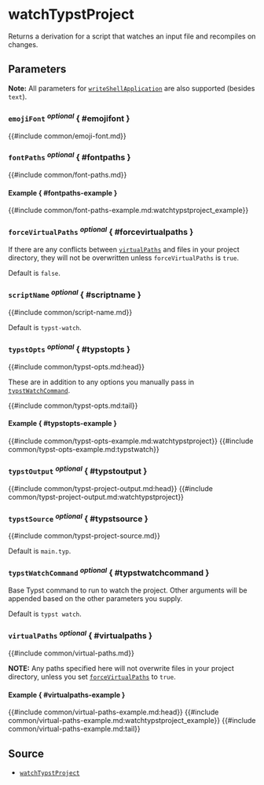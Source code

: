 # watchTypstProject

Returns a derivation for a script that watches an input file and recompiles on
changes.

## Parameters

**Note:** All parameters for
[`writeShellApplication`][nixpkgs-writeshellapplication] are also supported
(besides `text`).

### `emojiFont` <sup><em>optional</em></sup> { #emojifont }

{{#include common/emoji-font.md}}

### `fontPaths` <sup><em>optional</em></sup> { #fontpaths }

{{#include common/font-paths.md}}

#### Example { #fontpaths-example }

{{#include common/font-paths-example.md:watchtypstproject_example}}

### `forceVirtualPaths` <sup><em>optional</em></sup> { #forcevirtualpaths }

<!-- markdownlint-disable link-fragments -->

If there are any conflicts between [`virtualPaths`](#virtualpaths) and files in your
project directory, they will not be overwritten unless `forceVirtualPaths` is
`true`.

Default is `false`.

<!-- markdownlint-restore -->

### `scriptName` <sup><em>optional</em></sup> { #scriptname }

{{#include common/script-name.md}}

Default is `typst-watch`.

### `typstOpts` <sup><em>optional</em></sup> { #typstopts }

{{#include common/typst-opts.md:head}}

<!-- markdownlint-disable link-fragments -->

These are in addition to any options you manually pass in
[`typstWatchCommand`](#typstwatchcommand).

<!-- markdownlint-restore -->

{{#include common/typst-opts.md:tail}}

#### Example { #typstopts-example }

{{#include common/typst-opts-example.md:watchtypstproject}}
{{#include common/typst-opts-example.md:typstwatch}}

### `typstOutput` <sup><em>optional</em></sup> { #typstoutput }

{{#include common/typst-project-output.md:head}}
{{#include common/typst-project-output.md:watchtypstproject}}

### `typstSource` <sup><em>optional</em></sup> { #typstsource }

{{#include common/typst-project-source.md}}

Default is `main.typ`.

### `typstWatchCommand` <sup><em>optional</em></sup> { #typstwatchcommand }

Base Typst command to run to watch the project. Other arguments will be appended
based on the other parameters you supply.

Default is `typst watch`.

### `virtualPaths` <sup><em>optional</em></sup> { #virtualpaths }

{{#include common/virtual-paths.md}}

<!-- markdownlint-disable link-fragments -->

**NOTE:** Any paths specified here will not overwrite files in your project
directory, unless you set [`forceVirtualPaths`](#forcevirtualpaths) to `true`.

<!-- markdownlint-restore -->

#### Example { #virtualpaths-example }

{{#include common/virtual-paths-example.md:head}}
{{#include common/virtual-paths-example.md:watchtypstproject_example}}
{{#include common/virtual-paths-example.md:tail}}

## Source

- [`watchTypstProject`](https://github.com/loqusion/typix/blob/main/lib/watchTypstProject.nix)

[nixpkgs-writeshellapplication]: https://nixos.org/manual/nixpkgs/stable/#trivial-builder-writeShellApplication
